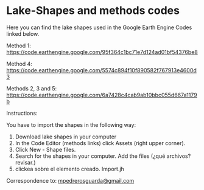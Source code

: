 # Lake-Shapes and methods codes
Here you can find the lake shapes used in the Google Earth Engine Codes linked below.

Method 1: https://code.earthengine.google.com/95f364c1bc71e7d124ad01bf54376be8

Method 4: https://code.earthengine.google.com/5574c894f10f890582f767913e4600d3

Methods 2, 3 and 5: https://code.earthengine.google.com/6a7428c4cab9ab10bbc055d667a1179b

Instructions:

You have to import the shapes in the following way:
1. Download lake shapes in your computer
2. In the Code Editor (methods links) click Assets (right upper corner).
3. Click New - Shape files. 
4. Search for the shapes in your computer. Add the files (¿qué archivos? revisar.)
5. clickea sobre el elemento creado. Import.jh

Correspondence to: mpedrerosguarda@gmail.com

